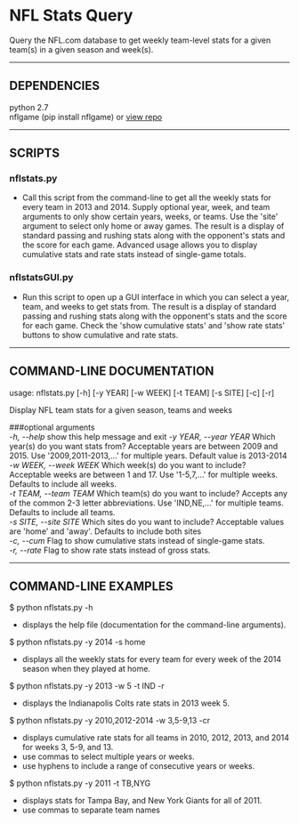 # NFL Stats Query

Query the NFL.com database to get weekly team-level stats for a given team(s) in a given season and week(s).

-----------------------------------------------------------------------------

## DEPENDENCIES

python 2.7  
nflgame (pip install nflgame) or [view repo](https://github.com/BurntSushi/nflgame)  

-----------------------------------------------------------------------------

## SCRIPTS

### nflstats.py  
- Call this script from the command-line to get all the weekly stats for every team in 2013 and 2014. Supply optional year, week, and team arguments to only show certain years, weeks, or teams. Use the 'site' argument to select only home or away games. The result is a display of standard passing and rushing stats along with the opponent's stats and the score for each game. Advanced usage allows you to display cumulative stats and rate stats instead of single-game totals.  

### nflstatsGUI.py  
- Run this script to open up a GUI interface in which you can select a year, team, and weeks to get stats from. The result is a display of standard passing and rushing stats along with the opponent's stats and the score for each game. Check the 'show cumulative stats' and 'show rate stats' buttons to show cumulative and rate stats.  

-----------------------------------------------------------------------------

## COMMAND-LINE DOCUMENTATION  

usage: nflstats.py [-h] [-y YEAR] [-w WEEK] [-t TEAM] [-s SITE] [-c] [-r]

Display NFL team stats for a given season, teams and weeks

###optional arguments  
  *-h, --help*            show this help message and exit
  *-y YEAR, --year YEAR*  Which year(s) do you want stats from? Acceptable years are between 2009 and 2015. Use '2009,2011-2013,...' for multiple years. Default value is 2013-2014  
  *-w WEEK, --week WEEK*  Which week(s) do you want to include? Acceptable weeks are between 1 and 17. Use '1-5,7,...' for multiple weeks. Defaults to include all weeks.  
  *-t TEAM, --team TEAM*  Which team(s) do you want to include? Accepts any of the common 2-3 letter abbreviations. Use 'IND,NE,...' for multiple teams. Defaults to include all teams.  
  *-s SITE, --site SITE*  Which sites do you want to include? Acceptable values are 'home' and 'away'. Defaults to include both sites  
  *-c, --cum*             Flag to show cumulative stats instead of single-game
                        stats.  
  *-r, --rate*            Flag to show rate stats instead of gross stats.  

-----------------------------------------------------------------------------

## COMMAND-LINE EXAMPLES  

$ python nflstats.py -h
- displays the help file (documentation for the command-line arguments).

$ python nflstats.py -y 2014 -s home
- displays all the weekly stats for every team for every week of the 2014 season when they played at home.

$ python nflstats.py -y 2013 -w 5 -t IND -r
- displays the Indianapolis Colts rate stats in 2013 week 5.

$ python nflstats.py -y 2010,2012-2014 -w 3,5-9,13 -cr
- displays cumulative rate stats for all teams in 2010, 2012, 2013, and 2014 for weeks 3, 5-9, and 13.
- use commas to select multiple years or weeks.
- use hyphens to include a range of consecutive years or weeks.

$ python nflstats.py -y 2011 -t TB,NYG
- displays stats for Tampa Bay, and New York Giants for all of 2011.
- use commas to separate team names